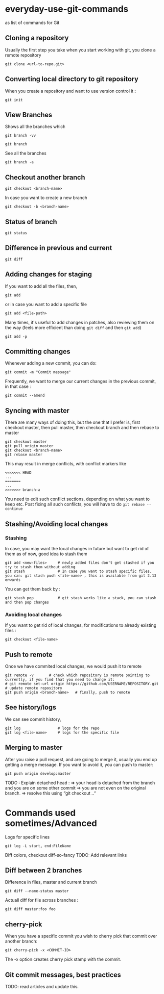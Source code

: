 # everyday-use-git-commands
as list of commands for Git

## Cloning a repository
Usually the first step you take when you start working with git, you clone a remote repository
```
git clone <url-to-repo.git>
```
## Converting local directory to git repository
When you create a repository and want to use version control it :
```
git init
```
## View Branches
Shows all the branches which
```
git branch -vv
```
```
git branch
```
See all the branches 
```
git branch -a
```

## Checkout another branch
```
git checkout <branch-name>
```
In case you want to create a new branch
```
git checkout -b <branch-name>
```

## Status of branch
```
git status
```
## Difference in previous and current
```
git diff
```

## Adding changes for staging
If you want to add all the files, then,
```
git add
```
or in case you want to add a specific file
```
git add <file-path>
```
Many times, it's useful to add changes in patches, also reviewing them on the way (feels more efficient than doing ```git diff``` and then ```git add```)
```
git add -p
```

## Committing changes
Whenever adding a new commit, you can do:
```
git commit -m "Commit message"
```
Frequently, we want to merge our current changes in the previous commit, in that case :
```
git commit --amend
```

## Syncing with master
There are many ways of doing this, but the one that I prefer is, first checkout master, then pull master, then checkout branch and then rebase to master
```
git checkout master
git pull origin master
git checkout <branch-name>
git rebase master
```

This may result in merge conflicts, with conflict markers like 
```
<<<<<<< HEAD
...
=======
...
>>>>>>> branch-a
```
You need to edit such conflict sections, depending on what you want to keep etc.
Post fixing all such confilcts, you will have to do ```git rebase --continue```

## Stashing/Avoiding local changes
### Stashing
In case, you may want the local changes in future but want to get rid of them as of now, good idea to stash them
```
git add <new-files>		# newly added files don't get stashed if you try to stash them without adding
git stash 				# In case you want to stash specific files, you can: git stash push <file-name> , this is available from git 2.13 onwards
```
You can get them back by :
```
git stash pop 			# git stash works like a stack, you can stash and then pop changes 
```

### Avoiding local changes
If you want to get rid of local changes, for modifications to already existing files :

```
git checkout <file-name>
```

## Push to remote
Once we have commited local changes, we would push it to remote
```
git remote -v 		# check which repository is remote pointing to currently, if you find that you need to change it:
# git remote set-url origin https://github.com/USERNAME/REPOSITORY.git 		# update remote repository
git push origin <branch-name> 	# finally, push to remote
```

## See history/logs
We can see commit history,
```
git log 				# logs for the repo
git log <file-name> 	# logs for the specific file
```

## Merging to master
After you raise a pull request, and are going to merge it, usually you end up getting a merge message. If you want to avoid it, you can push to master:
```
git push origin develop:master
```

TODO : Explain detached head : => your head is detached from the branch and you are on some other commit => you are not even on the original branch. => resolve this using “git checkout ..“

# Commands used sometimes/Advanced 
Logs for specific lines
```
git log -L start, end:FileName
```

Diff colors, checkout diff-so-fancy
TODO: Add relevant links

## Diff between 2 branches
Difference in files, master and current branch 
```
git diff --name-status master
```
Actuall diff for file across branches :
```
git diff master:foo foo
```
## cherry-pick
When you have a specific commit you wish to cherry pick that commit over another branch:
```
git cherry-pick -x <COMMIT-ID>
```
The -x option creates cherry pick stamp with the commit.
## Git commit messages, best practices
TODO: read articles and update this.


